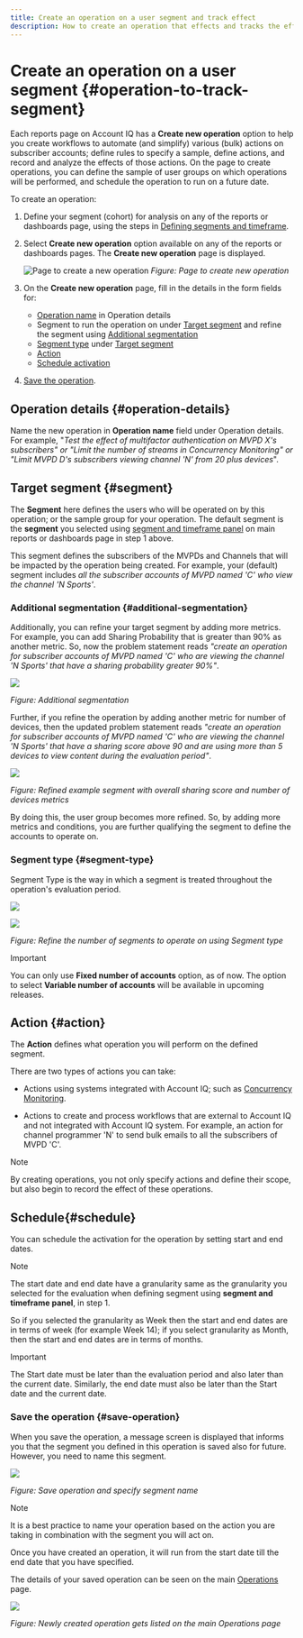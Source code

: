 ```yaml
---
title: Create an operation on a user segment and track effect 
description: How to create an operation that effects and tracks the effect on a defined segment of users.
---
```


# Create an operation on a user segment {#operation-to-track-segment}

Each reports page on Account IQ has a **Create new operation** option to help you create workflows to automate (and simplify) various (bulk) actions on subscriber accounts; define rules to specify a sample, define actions, and record and analyze the effects of those actions. On the page to create operations, you can define the sample of user groups on which operations will be performed, and schedule the operation to run on a future date.

To create an operation:

1. Define your segment (cohort) for analysis on any of the reports or dashboards page, using the steps in [Defining segments and timeframe](/help/AccountIQ/howto-select-segment-timeframe.md).

1. Select **Create new operation** option available on any of the reports or dashboards pages. The **Create new operation** page is displayed.

    ![Page to create a new operation](assets/create-new-operations.png)
    *Figure: Page to create new operation*

1. On the **Create new operation** page, fill in the details in the form fields for:
  
   * [Operation name](#operation-details) in Operation details
   * Segment to run the operation on under [Target segment](#segment) and refine the segment using [Additional segmentation](#additional-segmentation)
   * [Segment type](#segment-type) under [Target segment](#segment)
   * [Action](#action)
   * [Schedule activation](#schedule)

1. [Save the operation](#save-operation).

## Operation details {#operation-details}

Name the new operation in **Operation name** field under Operation details. For example, "*Test the effect of multifactor authentication on MVPD X's subscribers" or "Limit the number of streams in Concurrency Monitoring" or "Limit MVPD D's subscribers viewing channel 'N' from 20 plus devices*".


## Target segment {#segment}

The **Segment** here defines the users who will be operated on by this operation; or the sample group for your operation. The default segment is the **segment** you selected using [segment and timeframe panel](/help/AccountIQ/howto-select-segment-timeframe.md) on main reports or dashboards page in step 1 above.

<!--* The first segment entry in the **Segment** section, by default, shows the **segment** you selected in the step 1.

* The **segment evaluation period** is the time period of analysis you selected in step 1 from **Granularity and Timeframe** option.
![](assets/operations-segment-selection.png)
*Figure: Segment and timeframe selection on the main page*-->

This segment defines the subscribers of the MVPDs and Channels that will be impacted by the operation being created. For example, your (default) segment includes *all the subscriber accounts of MVPD named 'C' who view the channel 'N Sports'*.

### Additional segmentation {#additional-segmentation}

Additionally, you can refine your target segment by adding more metrics. For example, you can add Sharing Probability that is greater than 90% as another metric. So, now the problem statement reads *"create an operation for subscriber accounts of MVPD named 'C' who are viewing the channel 'N Sports' that have a sharing probability greater 90%"*.

![](assets/additional-segment.gif)

*Figure: Additional segmentation*

Further, if you refine the operation by adding another metric for number of devices, then the updated problem statement reads *"create an operation for subscriber accounts of MVPD named 'C' who are viewing the channel 'N Sports' that have a sharing score above 90 and are using more than 5 devices to view content during the evaluation period"*.

![](assets/refined-segment.png)

*Figure: Refined example segment with overall sharing score and number of devices metrics*

By doing this, the user group becomes more refined. So, by adding more metrics and conditions, you are further qualifying the segment to define the accounts to operate on.

### Segment type {#segment-type}

Segment Type is the way in which a segment is treated throughout the operation's evaluation period.

![](assets/segment-type.png)


![](assets/segment-type-1.png)

*Figure: Refine the number of segments to operate on using Segment type*

<!--The segment type option allows you to further refine your segment based on the evaluation period (or time).

**Fixed number of accounts** 

When you select **Fixed number of accounts** segment type, then you need to specify an evaluation period as well.

By doing so, you are fixing the sample size for evaluation in terms of numbers. You are making Account IQ identify a specific set of users (that meet the criteria of defined evaluation period and segment metrics) to operate on. The analysis and graphs will be generated for this specific set of users only (identified initially) throughout the operation.

**Variable number of accounts**

When you select **Variable number of accounts** segment type, you do not limit the number of accounts in segment. The accounts which fall under the defined segment metrics are the part of the segment, and the number of accounts will change continuously during the course of operation.-->

>[!IMPORTANT]
>
>You can only use **Fixed number of accounts** option, as of now. The option to select **Variable number of accounts** will be available in upcoming releases.

<!--

you tell Account IQ in the beginning of the operation which number of accounts to operate on.

Account IQ system only has a segment definition, and during the operation it looks into all the accounts that fit that segments.

the number of accounts in segment is not limited, the accounts that fall under defined segment metrics will be part of the segment, and the no of accounts will change continuously, as there are no specific limitations - like an evaluation period in the past.When the segment is defined (which in this example is, subscriber accounts of MVPD 'C' who are viewing the channel 'N Sports' that have a sharing score above 80 and are using 10 different IPs) and we also identified a time period to evaluate a segment. This identifies X number of accounts as sample (for example 5000). How many devices they are using?
It identifies x-number of accounts (5000)...a very specific set of users that meet this criteria.
for every period that we schedule (within that operation) during that operation) we will look at those 5K users that are originally identified and we will present graph about them. How are the sharing scores coming up?u We identified a period. Are their sharing scores going up? Are there fewer of them who are meeting this definition?
Fixed versus variable is the way the treated in fixed or variable way.

1. we identified a fixed set of accounts.
2. we evaluate those specific accounts on criteria throughout the operation.

General idea independent of graph is that we will evaluate a set of accounts identified initially, for no of periods during operation and generate graphs against that.
Those are the 5000 users for which I will create graphs for for every period of the operation.

**Variable number of accounts**
We do not identify any initial set of accounts, we just have a segment definition.
Each period during the operation, we go and look into all the accounts that fit that segments.
If it is not a fixed segment, I won't initially evaluate it. I won't have an initial set of 5000. Instead at every period during the evaluation I will evaluate the segment then, and then I will produce graph about the next 3000 users.
the......will vary from period to period.

if not fixed segment, then I won't initially evaluate or have initial set of 5000, instead at every period during an operation and the.-->

## Action {#action}

The **Action** defines what operation you will perform on the defined segment.

There are two types of actions you can take:

* Actions using systems integrated with Account IQ; such as [Concurrency Monitoring](https://tve.helpdocsonline.com/concurrency-monitoring-introduction)<!--, or Adobe Target-->.

* Actions to create and process workflows that are external to Account IQ and not integrated with Account IQ system. For example, an action for channel programmer 'N' to send bulk emails to all the subscribers of MVPD 'C'.

>[!NOTE]
>
>By creating operations, you not only specify actions and define their scope, but also begin to record the effect of these operations.

## Schedule{#schedule}

You can schedule the activation for the operation by setting start and end dates.

>[!NOTE]
>
>The start date and end date have a granularity same as the granularity you selected for the evaluation when defining segment using **segment and timeframe panel**, in step 1.
>
>
>So if you selected the granularity as Week then the start and end dates are in terms of week (for example Week 14); if you select granularity as Month, then the start and end dates are in terms of months.


>[!IMPORTANT]
>
>The Start date must be later than the evaluation period and also later than the current date. Similarly, the end date must also be later than the Start date and the current date.

### Save the operation {#save-operation}

When you save the operation, a message screen is displayed that informs you that the segment you defined in this operation is saved also for future. However, you need to name this segment.

![](assets/save-operation.png)

*Figure: Save operation and specify segment name*

>[!NOTE]
>
>It is a best practice to name your operation based on the action you are taking in combination with the segment you will act on.

<!--In future you can select this saved segment when defining a segment for your analysis on the main reports page. Moreover, the saved segment is also listed when you create an operation the next time.

![](assets/saved-segment-operations-page.png)

*Figure: Saved segments in segment selector on Create new operations page* 

>[!IMPORTANT]
>
>When creating an operation, if you select a segment that was previously created then you cannot add new metrics to it and refine it.
>
>Adding new metrics creates a new segment, but you cannot modify an existing segment.-->

Once you have created an operation, it will run from the start date till the end date that you have specified.

The details of your saved operation can be seen on the main [Operations](/help/AccountIQ/operations.md) page.

![](assets/new-operation-created.png)

*Figure: Newly created operation gets listed on the main Operations page*
